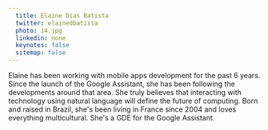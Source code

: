 ```yaml
---
  title: Elaine Dias Batista
  twitter: elainedbatista
  photo: 14.jpg
  linkedin: none
  keynotes: false
  sitemap: false
---
```

Elaine has been working with mobile apps development for the past 6 years. Since the launch of the Google Assistant, she has been following the developments around that area. She truly believes that interacting with technology using natural language will define the future of computing. Born and raised in Brazil, she's been living in France since 2004 and loves everything multicultural. She's a GDE for the Google Assistant.
